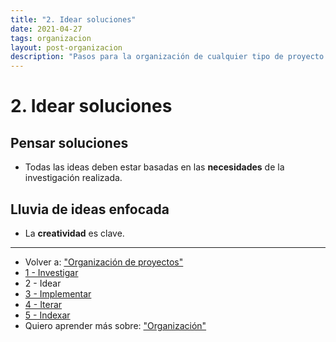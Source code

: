 ```yaml
---
title: "2. Idear soluciones"
date: 2021-04-27
tags: organizacion
layout: post-organizacion
description: "Pasos para la organización de cualquier tipo de proyecto."
---
```


# 2. Idear soluciones

## Pensar soluciones

- Todas las ideas deben estar basadas en las **necesidades** de la investigación realizada.

## Lluvia de ideas enfocada

- La **creatividad** es clave.

---

- Volver a: ["Organización de proyectos"](organizar-proyectos-0)
- [1 - Investigar](organizar-proyectos-1)
- 2 - Idear
- [3 - Implementar](organizar-proyectos-3)
- [4 - Iterar](organizar-proyectos-4)
- [5 - Indexar](organizar-proyectos-5)
- Quiero aprender más sobre: ["Organización"](../00/organizacion)